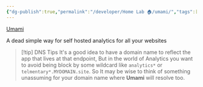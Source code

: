 ```yaml
---
{"dg-publish":true,"permalink":"/developer/Home Lab 🏠/umami/","tags":["selfhosted","analytics","html","webdev"],"noteIcon":""}
---
```


[Umami](https://umami.is/)

A dead simple way for self hosted analytics for all your websites

> [!tip] DNS Tips
> It's a good idea to have a domain name to reflect the app that lives at that endpoint, But in the world of Analytics you want to avoid being block by some wildcard like `analytics*` or `telmentary*.MYDOMAIN.site`. So It may be wise to think of something unassuming for your domain name where **Umami** will resolve too.